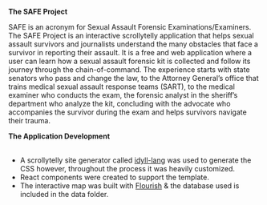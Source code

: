 **The SAFE Project**

SAFE is an acronym for Sexual Assault Forensic Examinations/Examiners. The SAFE Project is an interactive scrollytelly application that helps sexual assault survivors and journalists understand the many obstacles that face a survivor in reporting their assault. It is a free and web application where a user can learn how a sexual assault forensic kit is collected and follow its journey through the chain-of-command. The experience starts with state senators who pass and change the law, to the Attorney General’s office that trains medical sexual assault response teams (SART),  to the medical examiner who conducts the exam, the forensic analyst in the sheriff’s department who analyze the kit, concluding with the advocate who accompanies the survivor during the exam and helps survivors navigate their trauma.

**The Application Development**
<br>
<br>
  * A scrollytelly site generator called [idyll-lang](https://idyll-lang.org/) was used to generate the CSS however, throughout the process it was heavily customized. 
  * React components were created to support the template.
  * The interactive map was built with [Flourish](https://public.flourish.studio/visualisation/1021154/) & the database used is included in the data folder. 
